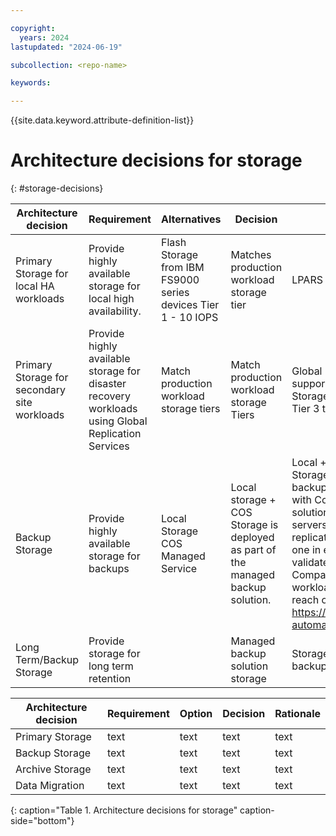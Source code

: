 ```yaml
---

copyright:
  years: 2024
lastupdated: "2024-06-19"

subcollection: <repo-name>

keywords:

---
```


{{site.data.keyword.attribute-definition-list}}

# Architecture decisions for storage
{: #storage-decisions}




| **Architecture decision**                     | **Requirement**                                                                                     | **Alternatives**                                                | **Decision**                                                                      | **Rationale**                                                                                                                                                                                                                                                                                                                                                                                                                                                                                                                                                                                                                                       |
|-----------------------------------------------|-----------------------------------------------------------------------------------------------------|-----------------------------------------------------------------|-----------------------------------------------------------------------------------|-----------------------------------------------------------------------------------------------------------------------------------------------------------------------------------------------------------------------------------------------------------------------------------------------------------------------------------------------------------------------------------------------------------------------------------------------------------------------------------------------------------------------------------------------------------------------------------------------------------------------------------------------------|
| Primary Storage for local HA workloads        | Provide highly available storage for local high availability.                                       | Flash Storage from IBM FS9000 series devices Tier 1 - 10 IOPS   | Matches production workload storage tier                                          | LPARS share the same local storage                                                                                                                                                                                                                                                                                                                                                                                                                                                                                                                                                                                                                  |
| Primary Storage for secondary site workloads  | Provide highly available storage for disaster recovery workloads using Global Replication Services  | Match production workload storage tiers                         | Match production workload storage Tiers                                           | Global Replication Services (GRS) does not support mixed Tiers for the same environment. Storage needs to like to like – Tier 1 to Tier 1, Tier 3 to Tier 3                                                                                                                                                                                                                                                                                                                                                                                                                                                                                         |
| Backup Storage                                | Provide highly available storage for backups                                                        | Local Storage COS Managed Service                               | Local storage + COS Storage is deployed as part of the managed backup solution.   | Local + COS storage for mksysb images Storage is deployed as part of the managed backup solution.  Secure Automated Backup with Compass is a fully managed backup solution for AIX and Linux workloads.  backup servers are preconfigured in data centers and replicated to another region.  2 copies of data, one in each MZR, service is setup in pairs; validate Secure Automated Backup with Compass datacenter pairings match your workload locations.  For sizing and configuration reach out to Cobalt Iron via [support](http://support.cobaltiron.com/) https://cloud.ibm.com/catalog/services/secure-automated-backup-with-compass\#about |
| Long Term/Backup Storage                      | Provide storage for long term retention                                                             |                                                                 | Managed backup solution storage                                                   | Storage is deployed as part of the managed backup solution.                                                                                                                                                                                                                                                                                                                                                                                                                                                                                                                                                                                         |


| Architecture decision| Requirement| Option | Decision| Rationale|
|---|---|---|---|---|
|Primary Storage| text | text | text | text |
|Backup Storage| text | text | text | text |
|Archive Storage| text | text | text | text |
|Data Migration| text | text | text | text |
{: caption="Table 1. Architecture decisions for storage" caption-side="bottom"}
